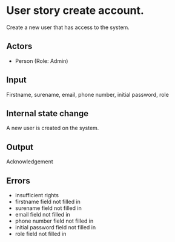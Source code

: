 # User story create account.

Create a new user that has access to the system.

## Actors

-   Person (Role: Admin)

## Input

Firstname, surename, email, phone number, initial password, role

## Internal state change

A new user is created on the system.

## Output

Acknowledgement

## Errors

-   insufficient rights
-   firstname field not filled in
-   surename field not filled in
-   email field not filled in
-   phone number field not filled in
-   initial password field not filled in
-   role field not filled in
